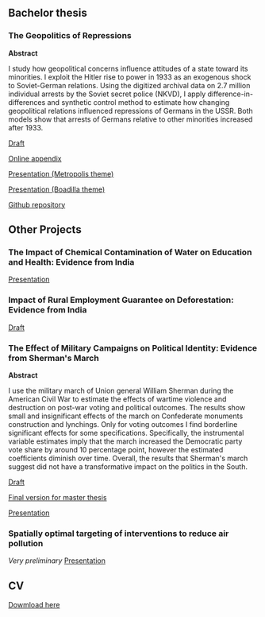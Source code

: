## Bachelor thesis
### The Geopolitics of Repressions
**Abstract** 

I study how geopolitical concerns influence attitudes of a state toward its minorities. I exploit the Hitler rise to power in 1933 as an
exogenous shock to Soviet-German relations. Using the digitized archival data on 2.7 million individual arrests by the Soviet secret
police (NKVD), I apply difference-in-differences and synthetic control method to estimate how changing geopolitical relations influenced
repressions of Germans in the USSR. Both models show that arrests of Germans relative to other minorities increased after 1933.

[Draft](https://martin-kosiik.github.io/Geopolitics_of_Repressions.pdf)

[Online appendix](https://martin-kosiik.github.io/online_appendix.pdf)

[Presentation (Metropolis theme)](https://martin-kosiik.github.io/Thesis_presentation.pdf)

[Presentation (Boadilla theme)](https://martin-kosiik.github.io/Presentation_Boadilla.pdf)

[Github repository](https://github.com/martin-kosiik/Geopolitics-of-Repressions)

## Other Projects
### The Impact of Chemical Contamination of Water on Education and Health: Evidence from India
[Presentation](https://drive.google.com/file/d/1X-3ypZOaZ28gH3cxaeuT4NOS3jPkudod/view)

### Impact of Rural Employment Guarantee on Deforestation: Evidence from India
[Draft](https://martin-kosiik.github.io/Dev_econ___final_paper.pdf)

### The Effect of Military Campaigns on Political Identity: Evidence from Sherman's March

**Abstract**

I use the military march of Union general William Sherman during the American Civil War to estimate the effects of wartime violence and destruction on post-war voting and political outcomes. 
The results show small and insignificant effects of the march on Confederate monuments construction and lynchings. 
Only for voting outcomes I find borderline significant effects for some specifications. Specifically, the instrumental variable estimates imply that the march increased the Democratic party vote share by around 10 percentage point, however the estimated coefficients diminish over time. 
Overall, the results that Sherman's march suggest did not have a transformative impact on the politics in the South.  

[Draft](https://martin-kosiik.github.io/sherman_march_draft.pdf)

[Final version for master thesis](https://martin-kosiik.github.io/DPTX_2020_1_11230_0_641833_0_228294.pdf)


[Presentation](https://martin-kosiik.github.io/sherman_march_presentation.pdf)

### Spatially optimal targeting of interventions to reduce air pollution
*Very preliminary*
[Presentation](https://martin-kosiik.github.io/Spatially_optimal_targeting_of_interventions_to_reduce_air_pollution.pdf)


## CV
[Dowmload here](https://martin-kosiik.github.io/CV.pdf) 

